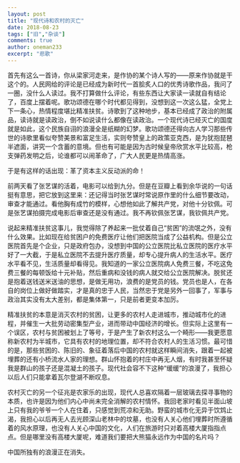 ```yaml
---
layout: post
title: "现代诗和农村的灭亡"
date: 2018-08-23
tags: ["旧","杂谈"]
comments: true
author: oneman233
excerpt: "悲歌"
---
```


首先有这么一首诗，你从梁家河走来，是作协的某个诗人写的——原来作协就是干这个的。人民网给的评论是已经成为新时代一首脍炙人口的优秀诗歌作品，我问了一圈，没什么人读过。我不打算做什么评论，有些东西让大家读一读就自有结论了，百度上摆着呢。歌功颂德在哪个时代都见得到，没想到这一次这么猛，全党上下一条心，热情程度堪比精准扶贫。诗歌到了这种地步，基本已经成了政治的附属品，读诗就是读政治，倒不如说读什么都像在读政治。一个现代诗已经灭亡的国度就是如此，这个民族自诩的浪漫全是纸糊的幻梦。歌功颂德还得向古人学习那些传世的诗歌里看似夸赞美景和富足生活，实则夸赞皇上的政策亚克西，是为犹抱琵琶半遮面，讲究一个含蓄的意境。但也有可能是因为古时候皇帝欣赏水平比较高，枪支弹药发明之后，论谁都可以闹革命了，广大人民更是热情高涨。

于是有这样的话出现：革了资本主义反动派的命！

前两天看了张艺谋的活着，电影可以给到九分。但是在豆瓣上看到余华说的一句话挺有意思，把它放到这里来：还记得当时张艺谋时常说原作里的什么细节要改动，审查才能通过。看他胸有成竹的模样，心想他如此了解共产党，对他十分钦佩。可是张艺谋拍摄完成电影后审查还是没有通过。我不再钦佩张艺谋，我钦佩共产党。

说起来精准扶贫这事儿，我觉得除了养起来一批仗着自己“贫困”的流氓之外，没有什么效果。比如现在给贫困户的免费医疗让他们把医院当成了公益机构。但是公立医院首先是个企业，只是政府包办，没想到中国的公立医院比私立医院的医疗水平好了一大截，于是私立医院不去提升医疗质量，却专心提升病人的生活水平。医疗水平看不见，生活质量却看得见。我知道的一家公立医院病人免费三餐，不吃这免费三餐的每顿饭给十元补贴，然后重病和没钱的病人就交给公立医院解决。脱贫还是抱着送钱送米送油的思想，是做无用功，浪费的是党员的钱。党员也是人，在各自的岗位上做好做踏实，才是真的忠于人民，当然忠于党是另外一回事了，军事与政治其实没有太大差别，都是集体第一，只是前者更变本加厉。

精准扶贫的本意是消灭农村的贫困，让更多的农村人走进城市，推动城市化的进程，并催生一大批劳动密集型产业，进而带动中国经济的增长。但实际上这里有一个误区，农村与贫困被划上了等号，于是产生了新农村这么一个畸形——我更愿意称新农村为半城市，它具有农村的地理位置，却不符合农村人的生活习惯。最可惜的是，那些贫困的、陈旧的、象征着落后中国的农村就这样瞬间消失，跟着一起被埋葬的还有小桥流水人家的理想。群山怀抱着的村庄中再无人烟，有时我甚至怀疑我是群山的孩子还是混凝土的孩子。现代社会容不下这种“缓缓”的浪漫了，我担心以后人们只能拿着瓦尔登湖不断叹息。

农村灭亡的另一个征兆是农家乐的出现，现代人总喜欢隔着一层玻璃去探寻事物的本质，也许是因为他们内心中尚未完全消解的农村情怀。我回老家时看见半面山坡上只有我的爷爷一个人在住着，只感觉到荒凉和无助。野蛮的城市化无异于饮鸩止渴，我担心以后再无人去光顾深山老林中的坟墓，也没有人关心他们埋葬时所遵循着的风水原理，也没有人关心中国的文化，人们在旅游时只对着高楼大厦指指点点。但是哪里没有高楼大厦呢，难道我们要把大熊猫永远作为中国的名片吗？

中国所独有的浪漫正在消失。